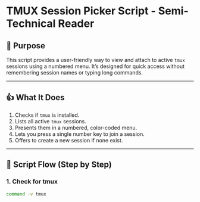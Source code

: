 # TMUX Session Picker Script - Semi-Technical Reader

## 🎯 Purpose

This script provides a user-friendly way to view and attach to active `tmux` sessions using a numbered menu. It’s designed for quick access without remembering session names or typing long commands.

---

## 👍 What It Does

1. Checks if `tmux` is installed.
2. Lists all active `tmux` sessions.
3. Presents them in a numbered, color-coded menu.
4. Lets you press a single number key to join a session.
5. Offers to create a new session if none exist.

---

## 📝 Script Flow (Step by Step)

### 1. **Check for tmux**
```bash
command -v tmux
